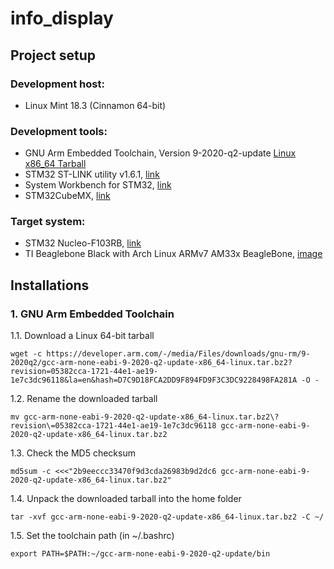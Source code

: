 # info_display

## Project setup

### Development host:
- Linux Mint 18.3 (Cinnamon 64-bit)

### Development tools:
- GNU Arm Embedded Toolchain, Version 9-2020-q2-update [Linux x86_64 Tarball](https://developer.arm.com/tools-and-software/open-source-software/developer-tools/gnu-toolchain/gnu-rm/downloads)
- STM32 ST-LINK utility v1.6.1, [link](https://github.com/stlink-org/stlink)
- System Workbench for STM32, [link](https://www.ac6-tools.com)
- STM32CubeMX, [link](http://www.st.com/stm32cubemx)

### Target system:
- STM32 Nucleo-F103RB, [link](https://www.st.com/en/evaluation-tools/nucleo-f103rb.html)
- TI Beaglebone Black with Arch Linux ARMv7 AM33x BeagleBone, [image](https://archlinuxarm.org/about/downloads)

## Installations

### 1. GNU Arm Embedded Toolchain

  1.1. Download a Linux 64-bit tarball
```
wget -c https://developer.arm.com/-/media/Files/downloads/gnu-rm/9-2020q2/gcc-arm-none-eabi-9-2020-q2-update-x86_64-linux.tar.bz2?revision=05382cca-1721-44e1-ae19-1e7c3dc96118&la=en&hash=D7C9D18FCA2DD9F894FD9F3C3DC9228498FA281A -O -
```
  1.2. Rename the downloaded tarball
```
mv gcc-arm-none-eabi-9-2020-q2-update-x86_64-linux.tar.bz2\?revision\=05382cca-1721-44e1-ae19-1e7c3dc96118 gcc-arm-none-eabi-9-2020-q2-update-x86_64-linux.tar.bz2
```
  1.3. Check the MD5 checksum
```
md5sum -c <<<"2b9eeccc33470f9d3cda26983b9d2dc6 gcc-arm-none-eabi-9-2020-q2-update-x86_64-linux.tar.bz2"
```
  1.4. Unpack the downloaded tarball into the home folder
```
tar -xvf gcc-arm-none-eabi-9-2020-q2-update-x86_64-linux.tar.bz2 -C ~/
```
  1.5. Set the toolchain path (in ~/.bashrc)
```
export PATH=$PATH:~/gcc-arm-none-eabi-9-2020-q2-update/bin
```
